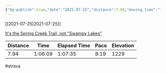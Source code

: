 ```yaml
---
{"dg-publish":true,"date":"2021-07-25","distance":7.94,"moving_time":"1:06:09","elapsed_time":"1:07:35","pace":"8:19","total_elevation_gain":1229,"url":"https://www.strava.com/activities/5687424754","permalink":"/01-personal/strava/2021-07-25-it-s-the-spring-creek-trail-not-swampy-lakes/","dgPassFrontmatter":true}
---
```



[[2021-07-25\|2021-07-25]]

[It's the Spring Creek Trail, not "Swampy Lakes"](https://www.strava.com/activities/5687424754)

| Distance | Time    | Elapsed Time | Pace | Elevation |
| -------- | ------- | ------------ | ---- | --------- |
| 7.94     | 1:06:09 | 1:07:35      | 8:19 | 1229      |




#strava
